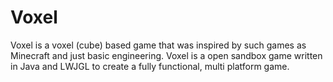 Voxel
==========
Voxel is a voxel (cube) based game that was inspired by such games as Minecraft and just basic engineering. Voxel is a open sandbox game written in Java and LWJGL to create a fully functional, multi platform game.
